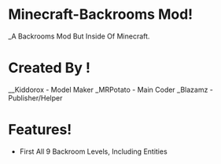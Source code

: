 # Minecraft-Backrooms Mod!

_A Backrooms Mod But Inside Of Minecraft.

# Created By !
__Kiddorox - Model Maker
_MRPotato - Main Coder
_Blazamz - Publisher/Helper

# Features!
- First All 9 Backroom Levels, Including Entities
